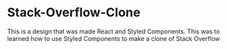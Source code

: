 # Stack-Overflow-Clone
This is a design that was made React and Styled Components. This was to learned how to use Styled Components to make a clone of Stack Overflow
